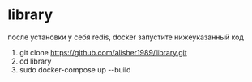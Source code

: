 # library
после установки у себя redis, docker запустите нижеуказанный код

1) git clone https://github.com/alisher1989/library.git
2) cd library
3) sudo docker-compose up --build
